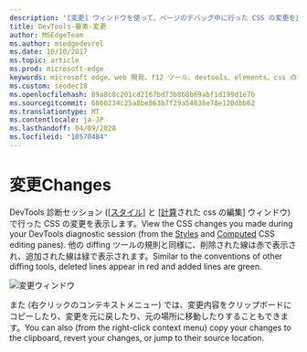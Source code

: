 ```yaml
---
description: '[変更] ウィンドウを使って、ページのデバッグ中に行った CSS の変更を比較します。'
title: DevTools-要素-変更
author: MSEdgeTeam
ms.author: msedgedevrel
ms.date: 10/10/2017
ms.topic: article
ms.prod: microsoft-edge
keywords: microsoft edge、web 開発、f12 ツール、devtools、elements、css の変更、css の相違
ms.custom: seodec18
ms.openlocfilehash: 89a8c8c201cd2167bd73b8b8b69abf1d199d1e7b
ms.sourcegitcommit: 6860234c25a8be863b7f29a54838e78e120dbb62
ms.translationtype: MT
ms.contentlocale: ja-JP
ms.lasthandoff: 04/09/2020
ms.locfileid: "10570484"
---
```

# <span data-ttu-id="fadc0-104">変更</span><span class="sxs-lookup"><span data-stu-id="fadc0-104">Changes</span></span>
<span data-ttu-id="fadc0-105">DevTools 診断セッション ([[スタイル](./styles.md)] と [[計算](./computed.md)された css の編集] ウィンドウ) で行った CSS の変更を表示します。</span><span class="sxs-lookup"><span data-stu-id="fadc0-105">View the CSS changes you made during your DevTools diagnostic session (from the [Styles](./styles.md) and [Computed](./computed.md) CSS editing panes).</span></span> <span data-ttu-id="fadc0-106">他の diffing ツールの規則と同様に、削除された線は赤で表示され、追加された線は緑で表示されます。</span><span class="sxs-lookup"><span data-stu-id="fadc0-106">Similar to the conventions of other diffing tools, deleted lines appear in red and added lines are green.</span></span>

![変更ウィンドウ](../media/elements_changes.png)

<span data-ttu-id="fadc0-108">また (右クリックのコンテキストメニュー) では、変更内容をクリップボードにコピーしたり、変更を元に戻したり、元の場所に移動したりすることもできます。</span><span class="sxs-lookup"><span data-stu-id="fadc0-108">You can also (from the right-click context menu) copy  your changes to the clipboard, revert your changes, or jump to their source location.</span></span>